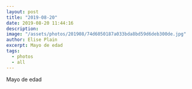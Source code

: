 ```yaml
---
layout: post
title: "2019-08-20"
date: 2019-08-20 11:44:16
description: 
image: "/assets/photos/201908/74d6050187a033bda8bd59d6deb300de.jpg"
author: Elise Plain
excerpt: Mayo de edad
tags: 
  - photos
  - all
---
```


Mayo de edad
<p></p>
